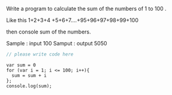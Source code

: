Write a  program to calculate the sum of the numbers of 1 to 100 . 

Like this 1+2+3+4 +5+6+7....+95+96+97+98+99+100  

then console sum of the numbers.

Sample :  input  100
Samput : output  5050

```javascript
// please write code here
```

```solution
var sum = 0
for (var i = 1; i <= 100; i++){
  sum = sum + i
};
console.log(sum);
```

